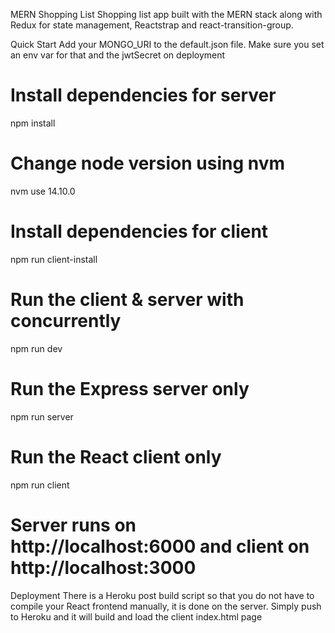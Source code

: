 MERN Shopping List
Shopping list app built with the MERN stack along with Redux for state management, Reactstrap and react-transition-group.

Quick Start
Add your MONGO_URI to the default.json file. Make sure you set an env var for that and the jwtSecret on deployment

# Install dependencies for server
npm install

# Change node version using nvm 
nvm use 14.10.0

# Install dependencies for client
npm run client-install

# Run the client & server with concurrently
npm run dev

# Run the Express server only
npm run server

# Run the React client only
npm run client

# Server runs on http://localhost:6000 and client on http://localhost:3000
Deployment
There is a Heroku post build script so that you do not have to compile your React frontend manually, it is done on the server. Simply push to Heroku and it will build and load the client index.html page